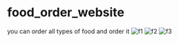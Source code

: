 # food_order_website
you can order all types of food  and order it 
![f1](https://user-images.githubusercontent.com/88300530/162603473-300862ce-2484-49da-8596-29f7ffbe04d4.png)
![f2](https://user-images.githubusercontent.com/88300530/162603484-ad54ceb4-7f20-4817-af8e-0940aa435b5a.png)
![f3](https://user-images.githubusercontent.com/88300530/162603492-9bdb6c88-30ae-412a-b9b0-099cb1632286.png)
